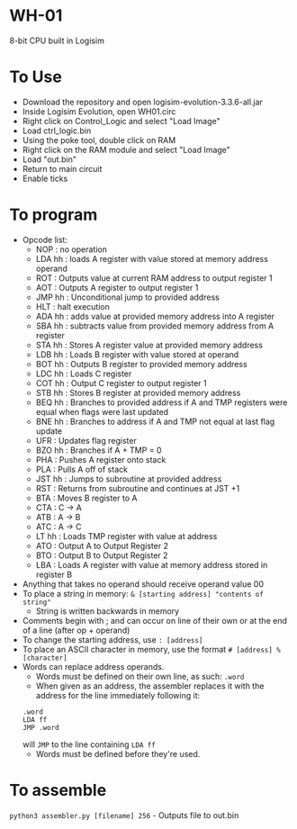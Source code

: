 # WH-01
8-bit CPU built in Logisim

# To Use
- Download the repository and open logisim-evolution-3.3.6-all.jar
- Inside Logisim Evolution, open WH01.circ
- Right click on Control_Logic and select "Load Image"
- Load ctrl_logic.bin
- Using the poke tool, double click on RAM
- Right click on the RAM module and select "Load Image"
- Load "out.bin"
- Return to main circuit
- Enable ticks

# To program
- Opcode list:
	- NOP : no operation
	- LDA hh : loads A register with value stored at memory address operand
	- ROT : Outputs value at current RAM address to output register 1
	- AOT : Outputs A register to output register 1
	- JMP hh : Unconditional jump to provided address
	- HLT : halt execution
	- ADA hh : adds value at provided memory address into A register
	- SBA hh : subtracts value from provided memory address from A register
	- STA hh : Stores A register value at provided memory address
	- LDB hh : Loads B register with value stored at operand
	- BOT hh : Outputs B register to provided memory address
	- LDC hh : Loads C register
	- COT hh : Output C register to output register 1
	- STB hh : Stores B register at provided memory address
	- BEQ hh : Branches to provided address if A and TMP registers were equal when flags were last updated
	- BNE hh : Branches to address if A and TMP not equal at last flag update
	- UFR    : Updates flag register
	- BZO hh : Branches if A + TMP = 0
	- PHA    : Pushes A register onto stack
	- PLA    : Pulls A off of stack
	- JST hh : Jumps to subroutine at provided address
	- RST    : Returns from subroutine and continues at JST +1
	- BTA    : Moves B register to A
	- CTA    : C -> A
	- ATB    : A -> B
	- ATC    : A -> C
	- LT  hh : Loads TMP register with value at address
	- ATO    : Output A to Output Register 2
	- BTO    : Output B to Output Register 2
	- LBA    : Loads A register with value at memory address stored in register B
- Anything that takes no operand should receive operand value 00
- To place a string in memory: `& [starting address] "contents of string"`
	- String is written backwards in memory
- Comments begin with ; and can occur on line of their own or at the end of a line (after op + operand)
- To change the starting address, use `: [address]`
- To place an ASCII character in memory, use the format `# [address] %[character]`
- Words can replace address operands. 
	- Words must be defined on their own line, as such: `.word`
	- When given as an address, the assembler replaces it with the address for the line immediately following it:
    ```
	.word
	LDA ff
	JMP .word
	```	
	will `JMP` to the line containing `LDA ff`
	- Words must be defined before they're used.

# To assemble
`python3 assembler.py [filename] 256`
	- Outputs file to out.bin 
